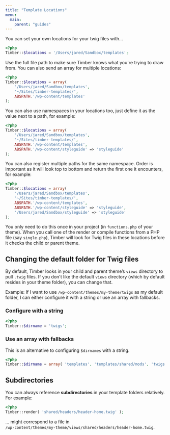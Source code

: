 ```yaml
---
title: "Template Locations"
menu:
  main:
    parent: "guides"
---
```


You can set your own locations for your twig files with...

```php
<?php
Timber::$locations = '/Users/jared/Sandbox/templates';
```

Use the full file path to make sure Timber knows what you're trying to draw from. You can also send an array for multiple locations:

```php
<?php
Timber::$locations = array(
    '/Users/jared/Sandbox/templates',
    '~/Sites/timber-templates/',
    ABSPATH.'/wp-content/templates'
);
```

You can also use namespaces in your locations too, just define it as the value next to a path, for example:

```php
<?php
Timber::$locations = array(
    '/Users/jared/Sandbox/templates',
    '~/Sites/timber-templates/',
    ABSPATH.'/wp-content/templates',
    ABSPATH.'/wp-content/styleguide' => 'styleguide'
);
```

You can also register multiple paths for the same namespace. Order is important as it will look top to bottom and return the first one it encounters, for example:

```php
<?php
Timber::$locations = array(
    '/Users/jared/Sandbox/templates',
    '~/Sites/timber-templates/',
    ABSPATH.'/wp-content/templates',
    ABSPATH.'/wp-content/styleguide' => 'styleguide',
    '/Users/jared/Sandbox/styleguide' => 'styleguide'
);
```

You only need to do this once in your project (in `functions.php` of your theme). When you call one of the render or compile functions from a PHP file (say `single.php`), Timber will look for Twig files in these locations before it checks the child or parent theme.

## Changing the default folder for Twig files

By default, Timber looks in your child and parent theme’s `views` directory to pull `.twig` files. If you don't like the default `views` directory (which by default resides in your theme folder), you can change that.

Example: If I want to use `/wp-content/themes/my-theme/twigs` as my default folder, I can either configure it with a string or use an array with fallbacks.

### Configure with a string

```php
<?php
Timber::$dirname = 'twigs';
```

### Use an array with fallbacks

This is an alternative to configuring `$dirnames` with a string.

```php
<?php
Timber::$dirname = array( 'templates', 'templates/shared/mods', 'twigs', 'views' );
```

## Subdirectories

You can always reference **subdirectories** in your template folders relatively. For example:

```php
<?php
Timber::render( 'shared/headers/header-home.twig' );
```
... might correspond to a file in  
`/wp-content/themes/my-theme/views/shared/headers/header-home.twig`.
